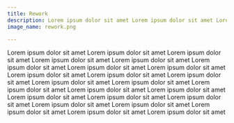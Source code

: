 ```yaml
---
title: Rework
description: Lorem ipsum dolor sit amet Lorem ipsum dolor sit amet Lorem ipsum dolor sit amet Lorem ipsum dolor sit amet Lorem ipsum dolor sit amet Lorem ipsum dolor sit amet Lorem ipsum dolor sit amet Lorem ipsum dolor sit amet
image_name: rework.png

---
```


 Lorem ipsum dolor sit amet Lorem ipsum dolor sit amet Lorem ipsum dolor sit amet Lorem ipsum dolor sit amet Lorem ipsum dolor sit amet Lorem ipsum dolor sit amet Lorem ipsum dolor sit amet Lorem ipsum dolor sit amet  Lorem ipsum dolor sit amet Lorem ipsum dolor sit amet Lorem ipsum dolor sit amet Lorem ipsum dolor sit amet Lorem ipsum dolor sit amet Lorem ipsum dolor sit amet Lorem ipsum dolor sit amet Lorem ipsum dolor sit amet  Lorem ipsum dolor sit amet Lorem ipsum dolor sit amet Lorem ipsum dolor sit amet Lorem ipsum dolor sit amet Lorem ipsum dolor sit amet Lorem ipsum dolor sit amet Lorem ipsum dolor sit amet Lorem ipsum dolor sit amet